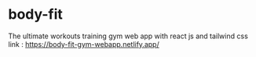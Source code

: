 # body-fit
 The ultimate workouts training gym web app with react js and tailwind css
 link : https://body-fit-gym-webapp.netlify.app/

